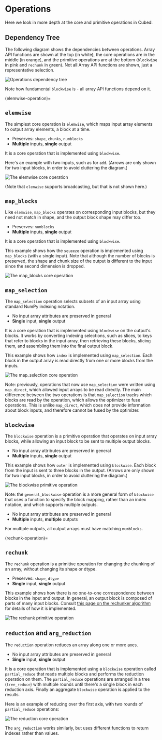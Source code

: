 # Operations

Here we look in more depth at the core and primitive operations in Cubed.

## Dependency Tree

The following diagram shows the dependencies between operations. Array API functions are shown at the top (in white), the core operations are in the middle (in orange), and the primitive operations are at the bottom (`blockwise` in pink and `rechunk` in green). Not all Array API functions are shown, just a representative selection.

![Operations dependency tree](images/ops.dot.svg)

Note how fundamental `blockwise` is - all array API functions depend on it.

(elemwise-operation)=
## `elemwise`

The simplest core operation is `elemwise`, which maps input array elements to output array elements, a block at a time.

* Preserves: `shape`, `chunks`, `numblocks`
* __Multiple__ inputs, __single__ output

It is a core operation that is implemented using `blockwise`.

Here's an example with two inputs, such as for `add`. (Arrows are only shown for two input blocks, in order to avoid cluttering the diagram.)

![The elemwise core operation](images/elemwise.svg)

(Note that `elemwise` supports broadcasting, but that is not shown here.)

## `map_blocks`

Like `elemwise`, `map_blocks` operates on corresponding input blocks, but they need not match in shape, and the output block shape may differ too.

* Preserves: `numblocks`
* __Multiple__ inputs, __single__ output

It is a core operation that is implemented using `blockwise`.

This example shows how the `squeeze` operation is implemented using `map_blocks` (with a single input). Note that although the number of blocks is preserved, the shape and chunk size of the output is different to the input since the second dimension is dropped.

![The map_blocks core operation](images/map_blocks.svg)

## `map_selection`

The `map_selection` operation selects subsets of an input array using standard NumPy indexing notation.

* No input array attributes are preserved in general
* __Single__ input, __single__ output

It is a core operation that is implemented using `blockwise` on the output's blocks. It works by converting indexing selections, such as slices, to keys that refer to blocks in the input array, then retrieving these blocks, slicing them, and assembling them into the final output block.

This example shows how `index` is implemented using `map_selection`. Each block in the output array is read directly from one or more blocks from the inputs.

![The map_selection core operation](images/map_selection.svg)

Note: previously, operations that now use `map_selection` were written using `map_direct`, which allowed input arrays to be read directly. The main difference between the two operations is that `map_selection` tracks which blocks are read by the operation, which allows the optimizer to fuse operations. This is unlike `map_direct`, which does not provide information about block inputs, and therefore cannot be fused by the optimizer.

## `blockwise`

The `blockwise` operation is a primitive operation that operates on input array blocks, while allowing an input block to be sent to multiple output blocks.

* No input array attributes are preserved in general
* __Multiple__ inputs, __single__ output

This example shows how `outer` is implemented using `blockwise`. Each block from the input is sent to three blocks in the output. (Arrows are only shown for two input blocks, in order to avoid cluttering the diagram.)

![The blockwise primitive operation](images/blockwise.svg)

Note: the `general_blockwise` operation is a more general form of `blockwise` that uses a function to specify the block mapping, rather than an index notation, and which supports multiple outputs.

* No input array attributes are preserved in general
* __Multiple__ inputs, __multiple__ outputs

For multiple outputs, all output arrays must have matching `numblocks`.

(rechunk-operation)=
## `rechunk`

The `rechunk` operation is a primitive operation for changing the chunking of an array, without changing its shape or dtype.

* Preserves: `shape`, `dtype`
* __Single__ input, __single__ output

This example shows how there is no one-to-one correspondence between blocks in the input and output. In general, an output block is composed of parts of many input blocks. Consult [this page on the rechunker algorithm](https://rechunker.readthedocs.io/en/latest/algorithm.html) for details of how it is implemented.

![The rechunk primitive operation](images/rechunk.svg)

## `reduction` and `arg_reduction`

The `reduction` operation reduces an array along one or more axes.

* No input array attributes are preserved in general
* __Single__ input, __single__ output

It is a core operation that is implemented using a `blockwise` operation called `partial_reduce` that reads multiple blocks and performs the reduction operation on them.
The `partial_reduce` operations are arranged in a tree (`tree_reduce`) with multiple rounds until there's a single block in each reduction axis. Finally an aggregate `blockwise` operation is applied to the results.

Here is an example of reducing over the first axis, with two rounds of `partial_reduce` operations:

![The reduction core operation](images/reduction_new.svg)

The `arg_reduction` works similarly, but uses different functions to return indexes rather than values.
